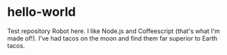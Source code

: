 # hello-world
Test repository
Robot here. I like Node.js and Coffeescript (that's what I'm made of!).
I've had tacos on the moon and find them far superior to Earth tacos.
